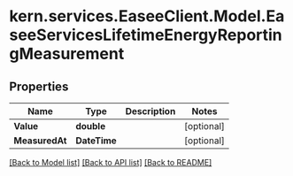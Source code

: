 # kern.services.EaseeClient.Model.EaseeServicesLifetimeEnergyReportingMeasurement

## Properties

Name | Type | Description | Notes
------------ | ------------- | ------------- | -------------
**Value** | **double** |  | [optional] 
**MeasuredAt** | **DateTime** |  | [optional] 

[[Back to Model list]](../README.md#documentation-for-models) [[Back to API list]](../README.md#documentation-for-api-endpoints) [[Back to README]](../README.md)

